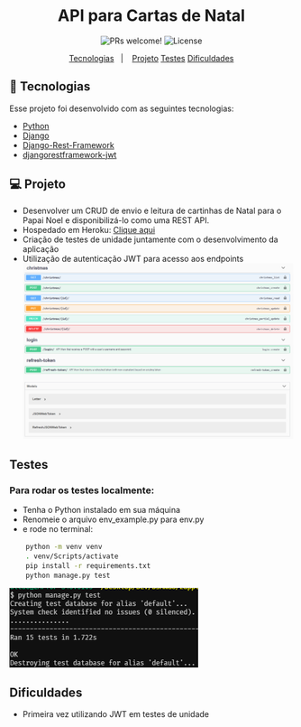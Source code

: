 <h1 align="center">
    API para Cartas de Natal
</h1>

<p align="center">
 <img src="https://img.shields.io/static/v1?label=PRs&message=welcome&color=7159c1&labelColor=000000" alt="PRs welcome!" />

  <img alt="License" src="https://img.shields.io/static/v1?label=license&message=MIT&color=7159c1&labelColor=000000">
</p>

<p align="center">
  <a href="#rocket-tecnologias">Tecnologias</a>&nbsp;&nbsp;&nbsp;|&nbsp;&nbsp;&nbsp;
  <a href="#-projeto">Projeto</a>
  <a href="#-testes">Testes</a>
  <a href="#-dificuldades">Dificuldades</a>
</p>

## :rocket: Tecnologias

Esse projeto foi desenvolvido com as seguintes tecnologias:

- [Python](https://www.python.org/)
- [Django](https://www.djangoproject.com/)
- [Django-Rest-Framework](https://www.django-rest-framework.org/)
- [djangorestframework-jwt](https://pypi.org/project/djangorestframework-jwt/)

## 💻 Projeto

- Desenvolver um CRUD de envio e leitura de cartinhas de Natal para o Papai Noel e
disponibilizá-lo como uma REST API.
- Hospedado em Heroku: <a href="https://andre23arruda-zappts.herokuapp.com/swagger/">Clique aqui</a>
- Criação de testes de unidade juntamente com o desenvolvimento da aplicação
- Utilização de autenticação JWT para acesso aos endpoints
![Swagger doc](/images/swagger_1.png?raw=true)


## Testes
### Para rodar os testes localmente:

- Tenha o Python instalado em sua máquina
- Renomeie o arquivo env_example.py para env.py
- e rode no terminal:
```sh
    python -m venv venv
    . venv/Scripts/activate
    pip install -r requirements.txt
    python manage.py test
```
![Testes](/images/testes_1.png?raw=true)


## Dificuldades

- Primeira vez utilizando JWT em testes de unidade
